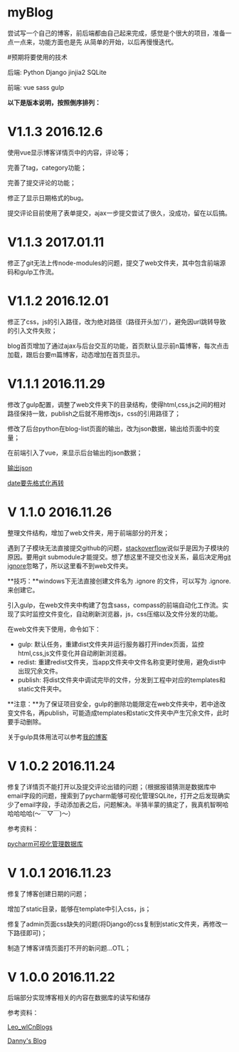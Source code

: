 # myBlog

尝试写一个自己的博客，前后端都由自己起来完成，感觉是个很大的项目，准备一点一点来，功能方面也是先 从简单的开始，以后再慢慢迭代。

#预期将要使用的技术

后端: Python Django jinjia2 SQLite 

前端: vue sass gulp 


**以下是版本说明，按照倒序排列：**

# V1.1.3    2016.12.6
使用vue显示博客详情页中的内容，评论等；

完善了tag，category功能；

完善了提交评论的功能；

修正了显示日期格式的bug。

提交评论目前使用了表单提交，ajax一步提交尝试了很久，没成功，留在以后搞。


# V1.1.3    2017.01.11
修正了git无法上传node-modules的问题，提交了web文件夹，其中包含前端源码和gulp工作流。

# V1.1.2    2016.12.01
修正了css，js的引入路径，改为绝对路径（路径开头加'/'），避免因url跳转导致的引入文件失败；

blog首页增加了通过ajax与后台交互的功能，首页默认显示前n篇博客，每次点击加载，跟后台要m篇博客，动态增加在首页显示。

# V1.1.1    2016.11.29
修改了gulp配置，调整了web文件夹下的目录结构，使得html,css,js之间的相对路径保持一致，publish之后就不用修改js，css的引用路径了；

修改了后台python在blog-list页面的输出，改为json数据，输出给页面中的变量；

在前端引入了vue，来显示后台输出的json数据；

[输出json](http://blog.csdn.net/5iasp/article/details/23338039 "Title")

[date要先格式化再转](http://www.ziqiangxuetang.com/python/datetime_strftime.html "Title")


# V 1.1.0   2016.11.26
整理文件结构，增加了web文件夹，用于前端部分的开发；

遇到了子模块无法直接提交github的问题，[stackoverflow](http://stackoverflow.com/questions/8488887/git-error-changes-not-staged-for-commit "Title")说似乎是因为子模块的原因。要用git submodule才能提交。想了想这里不提交也没关系，最后决定用[git ignore](http://www.cnblogs.com/haiq/archive/2012/12/26/2833746.html "Title")忽略了，所以这里看不到web文件夹。

**技巧：**windows下无法直接创建文件名为 .ignore 的文件，可以写为 .ignore. 来创建它。

引入gulp，在web文件夹中构建了包含sass，compass的前端自动化工作流。实现了实时监控文件变化，自动刷新浏览器，js，css压缩以及文件分发的功能。

在web文件夹下使用，命令如下：
* gulp: 默认任务，重建dist文件夹并运行服务器打开index页面，监控html,css,js文件变化并自动刷新浏览器。
* redist: 重建redist文件夹，当app文件夹中文件名称变更时使用，避免dist中出现冗余文件。
* publish: 将dist文件夹中调试完毕的文件，分发到工程中对应的templates和static文件夹中。

**注意：**为了保证项目安全，gulp的删除功能限定在web文件夹中，若中途改变文件名，再publish，可能造成templates和static文件夹中产生冗余文件，此时要手动删除。

关于gulp具体用法可以参考[我的博客](http://blog.csdn.net/Creabine/article/details/52182772 "Title")





# V 1.0.2  2016.11.24
修复了详情页不能打开以及提交评论出错的问题；（根据报错猜测是数据库中email字段的问题，搜索到了pycharm能够可视化管理SQLite，打开之后发现确实少了email字段，手动添加表之后，问题解决。半猜半蒙的搞定了，我真机智啊哈哈哈哈哈(～￣▽￣)～）

参考资料：

[pycharm可视化管理数据库](http://www.thinksaas.cn/topics/0/499/499418.html "Title")





# V 1.0.1  2016.11.23
修复了博客创建日期的问题；

增加了static目录，能够在template中引入css，js；

修复了admin页面css缺失的问题(将Django的css复制到static文件夹，再修改一下路径即可)；

制造了博客详情页面打不开的新问题...OTL；





# V 1.0.0  2016.11.22
后端部分实现博客相关的内容在数据库的读写和储存

参考资料：

[Leo_wlCnBlogs](http://www.cnblogs.com/Leo_wl/p/5824541.html "Title")

[Danny's Blog](http://www.dannysite.com/blog/?cat=3 "Title")








